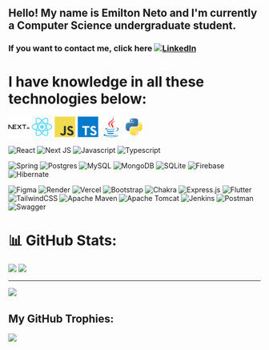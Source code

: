 ## Hello! My name is Emilton Neto and I'm currently a Computer Science undergraduate student.

### If you want to contact me, click here [![LinkedIn](https://img.shields.io/badge/Linkedin-blue?style=for-the-badge&logo=linkedin&logoColor=white)](https://linkedin.com/in/EmiltonNeto) 

# I have knowledge in all these technologies below:
<p><a target="_blank" href="https://raw.githubusercontent.com/devicons/devicon/master/icons/nextjs/nextjs-original-wordmark.svg" style="display: inline-block;"><img src="https://raw.githubusercontent.com/devicons/devicon/master/icons/nextjs/nextjs-original-wordmark.svg" alt="NextJs" width="42" height="42" /></a>
<a target="_blank" href="https://raw.githubusercontent.com/devicons/devicon/master/icons/react/react-original.svg" style="display: inline-block;"><img src="https://raw.githubusercontent.com/devicons/devicon/master/icons/react/react-original.svg" alt="React" width="42" height="42" /></a>
<a target="_blank" href="https://raw.githubusercontent.com/devicons/devicon/master/icons/javascript/javascript-original.svg" style="display: inline-block;"><img src="https://raw.githubusercontent.com/devicons/devicon/master/icons/javascript/javascript-original.svg" alt="Javascript" width="42" height="42" /></a>
<a target="_blank" href="https://raw.githubusercontent.com/devicons/devicon/master/icons/typescript/typescript-original.svg" style="display: inline-block;"><img src="https://raw.githubusercontent.com/devicons/devicon/master/icons/typescript/typescript-original.svg" alt="Typescript" width="42" height="42" /></a>
<a target="_blank" href="https://raw.githubusercontent.com/devicons/devicon/master/icons/java/java-original.svg" style="display: inline-block;"><img src="https://raw.githubusercontent.com/devicons/devicon/master/icons/java/java-original.svg" alt="Java" width="42" height="42" /></a>
<a target="_blank" href="https://raw.githubusercontent.com/devicons/devicon/master/icons/python/python-original.svg" style="display: inline-block;"><img src="https://raw.githubusercontent.com/devicons/devicon/master/icons/python/python-original.svg" alt="Python" width="42" height="42" /></a></p>

<!-- 
![Nextjs](https://raw.githubusercontent.com/devicons/devicon/master/icons/nextjs/nextjs-original-wordmark.svg)
![Nextjs](https://raw.githubusercontent.com/devicons/devicon/master/icons/nextjs/nextjs-original.svg)
![React](https://raw.githubusercontent.com/devicons/devicon/master/icons/react/react-original-wordmark.svg)
![React](https://raw.githubusercontent.com/devicons/devicon/master/icons/react/react-original.svg)
![Javascript](https://raw.githubusercontent.com/devicons/devicon/master/icons/javascript/javascript-original.svg)
![Typescript](https://raw.githubusercontent.com/devicons/devicon/master/icons/typescript/typescript-original.svg)
![Java](https://raw.githubusercontent.com/devicons/devicon/master/icons/java/java-original.svg)
![Python](https://raw.githubusercontent.com/devicons/devicon/master/icons/python/python-original.svg)
-->


![React](https://img.shields.io/badge/react-%2320232a.svg?style=for-the-badge&logo=react&logoColor=%2361DAFB) ![Next JS](https://img.shields.io/badge/Next-black?style=for-the-badge&logo=next.js&logoColor=white) ![Javascript](https://img.shields.io/badge/Javascript-yellow?style=for-the-badge&logo=javascript&logoColor=white) ![Typescript]([https://img.shields.io/badge/Javascript-yellow?style=for-the-badge&logo=javascript&logoColor=white](https://img.shields.io/badge/Typescript-blue?style=for-the-badge&logo=typescript&logoColor=white)) 

![Spring](https://img.shields.io/badge/spring-%236DB33F.svg?style=for-the-badge&logo=spring&logoColor=white) ![Postgres](https://img.shields.io/badge/postgres-%23316192.svg?style=for-the-badge&logo=postgresql&logoColor=white) ![MySQL](https://img.shields.io/badge/mysql-4479A1.svg?style=for-the-badge&logo=mysql&logoColor=white) ![MongoDB](https://img.shields.io/badge/MongoDB-%234ea94b.svg?style=for-the-badge&logo=mongodb&logoColor=white) ![SQLite](https://img.shields.io/badge/sqlite-%2307405e.svg?style=for-the-badge&logo=sqlite&logoColor=white) ![Firebase](https://img.shields.io/badge/firebase-%23039BE5.svg?style=for-the-badge&logo=firebase) ![Hibernate](https://img.shields.io/badge/Hibernate-59666C?style=for-the-badge&logo=Hibernate&logoColor=white) 

![Figma](https://img.shields.io/badge/figma-%23F24E1E.svg?style=for-the-badge&logo=figma&logoColor=white) ![Render](https://img.shields.io/badge/Render-%46E3B7.svg?style=for-the-badge&logo=render&logoColor=white) ![Vercel](https://img.shields.io/badge/vercel-%23000000.svg?style=for-the-badge&logo=vercel&logoColor=white) ![Bootstrap](https://img.shields.io/badge/bootstrap-%238511FA.svg?style=for-the-badge&logo=bootstrap&logoColor=white) ![Chakra](https://img.shields.io/badge/chakra-%234ED1C5.svg?style=for-the-badge&logo=chakraui&logoColor=white) ![Express.js](https://img.shields.io/badge/express.js-%23404d59.svg?style=for-the-badge&logo=express&logoColor=%2361DAFB) ![Flutter](https://img.shields.io/badge/Flutter-%2302569B.svg?style=for-the-badge&logo=Flutter&logoColor=white) ![TailwindCSS](https://img.shields.io/badge/tailwindcss-%2338B2AC.svg?style=for-the-badge&logo=tailwind-css&logoColor=white) ![Apache Maven](https://img.shields.io/badge/Apache%20Maven-C71A36?style=for-the-badge&logo=Apache%20Maven&logoColor=white) ![Apache Tomcat](https://img.shields.io/badge/apache%20tomcat-%23F8DC75.svg?style=for-the-badge&logo=apache-tomcat&logoColor=black) ![Jenkins](https://img.shields.io/badge/jenkins-%232C5263.svg?style=for-the-badge&logo=jenkins&logoColor=white) ![Postman](https://img.shields.io/badge/Postman-FF6C37?style=for-the-badge&logo=postman&logoColor=white) ![Swagger](https://img.shields.io/badge/-Swagger-%23Clojure?style=for-the-badge&logo=swagger&logoColor=white)

# 📊 GitHub Stats:
![](https://nirzak-streak-stats.vercel.app/?user=MiltogroDEV&theme=dark&hide_border=false)
![](https://github-readme-stats.vercel.app/api/top-langs/?username=MiltogroDEV&theme=dark&hide_border=false&include_all_commits=false&count_private=false&layout=compact)

---
[![](https://visitcount.itsvg.in/api?id=MiltogroDEV&icon=0&color=0)](https://visitcount.itsvg.in)

## My GitHub Trophies:
![](https://github-profile-trophy.vercel.app/?username=MiltogroDEV&theme=nord&no-frame=true&no-bg=true&margin-w=6)
